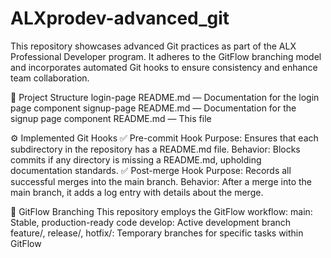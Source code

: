 # ALXprodev-advanced_git
This repository showcases advanced Git practices as part of the ALX Professional Developer program. It adheres to the GitFlow branching model and incorporates automated Git hooks to ensure consistency and enhance team collaboration.

📁 Project Structure
login-page
README.md — Documentation for the login page component
signup-page
README.md — Documentation for the signup page component
README.md — This file

⚙️ Implemented Git Hooks
✅ Pre-commit Hook
Purpose: Ensures that each subdirectory in the repository has a README.md file.
Behavior: Blocks commits if any directory is missing a README.md, upholding documentation standards.
✅ Post-merge Hook
Purpose: Records all successful merges into the main branch.
Behavior: After a merge into the main branch, it adds a log entry with details about the merge.

🌱 GitFlow Branching
This repository employs the GitFlow workflow:
main: Stable, production-ready code
develop: Active development branch
feature/, release/, hotfix/: Temporary branches for specific tasks within GitFlow
